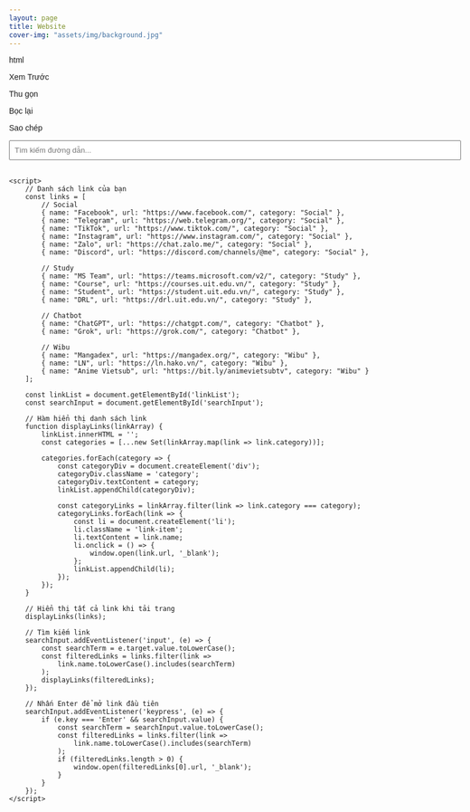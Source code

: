 ```yaml
---
layout: page
title: Website
cover-img: "assets/img/background.jpg"
---
```


<!-- <!DOCTYPE html>
<html lang="vi"> -->
html

Xem Trước

Thu gọn

Bọc lại

Sao chép
<!DOCTYPE html>
<html lang="vi">
<head>
    <meta charset="UTF-8">
    <meta name="viewport" content="width=device-width, initial-scale=1.0">
    <title>Danh sách đường dẫn</title>
    <style>
        body {
            font-family: Arial, sans-serif;
            max-width: 800px;
            margin: 0 auto;
            padding: 20px;
        }
        .search-container {
            margin-bottom: 20px;
        }
        #searchInput {
            width: 100%;
            padding: 8px;
            margin-bottom: 10px;
        }
        .link-list {
            list-style: none;
            padding: 0;
        }
        .link-item {
            padding: 10px;
            border-bottom: 1px solid #ddd;
            cursor: pointer;
        }
        .link-item:hover {
            background-color: #f5f5f5;
        }
        .category {
            margin: 20px 0 10px;
            font-weight: bold;
            color: #333;
        }
    </style>
</head>
<body>
    <div class="search-container">
        <input type="text" id="searchInput" placeholder="Tìm kiếm đường dẫn...">
    </div>
    <ul class="link-list" id="linkList">
        <!-- Danh sách link sẽ được thêm bằng JavaScript -->
    </ul>

    <script>
        // Danh sách link của bạn
        const links = [
            // Social
            { name: "Facebook", url: "https://www.facebook.com/", category: "Social" },
            { name: "Telegram", url: "https://web.telegram.org/", category: "Social" },
            { name: "TikTok", url: "https://www.tiktok.com/", category: "Social" },
            { name: "Instagram", url: "https://www.instagram.com/", category: "Social" },
            { name: "Zalo", url: "https://chat.zalo.me/", category: "Social" },
            { name: "Discord", url: "https://discord.com/channels/@me", category: "Social" },
            
            // Study
            { name: "MS Team", url: "https://teams.microsoft.com/v2/", category: "Study" },
            { name: "Course", url: "https://courses.uit.edu.vn/", category: "Study" },
            { name: "Student", url: "https://student.uit.edu.vn/", category: "Study" },
            { name: "DRL", url: "https://drl.uit.edu.vn/", category: "Study" },
            
            // Chatbot
            { name: "ChatGPT", url: "https://chatgpt.com/", category: "Chatbot" },
            { name: "Grok", url: "https://grok.com/", category: "Chatbot" },
            
            // Wibu
            { name: "Mangadex", url: "https://mangadex.org/", category: "Wibu" },
            { name: "LN", url: "https://ln.hako.vn/", category: "Wibu" },
            { name: "Anime Vietsub", url: "https://bit.ly/animevietsubtv", category: "Wibu" }
        ];

        const linkList = document.getElementById('linkList');
        const searchInput = document.getElementById('searchInput');

        // Hàm hiển thị danh sách link
        function displayLinks(linkArray) {
            linkList.innerHTML = '';
            const categories = [...new Set(linkArray.map(link => link.category))];
            
            categories.forEach(category => {
                const categoryDiv = document.createElement('div');
                categoryDiv.className = 'category';
                categoryDiv.textContent = category;
                linkList.appendChild(categoryDiv);

                const categoryLinks = linkArray.filter(link => link.category === category);
                categoryLinks.forEach(link => {
                    const li = document.createElement('li');
                    li.className = 'link-item';
                    li.textContent = link.name;
                    li.onclick = () => {
                        window.open(link.url, '_blank');
                    };
                    linkList.appendChild(li);
                });
            });
        }

        // Hiển thị tất cả link khi tải trang
        displayLinks(links);

        // Tìm kiếm link
        searchInput.addEventListener('input', (e) => {
            const searchTerm = e.target.value.toLowerCase();
            const filteredLinks = links.filter(link => 
                link.name.toLowerCase().includes(searchTerm)
            );
            displayLinks(filteredLinks);
        });

        // Nhấn Enter để mở link đầu tiên
        searchInput.addEventListener('keypress', (e) => {
            if (e.key === 'Enter' && searchInput.value) {
                const searchTerm = searchInput.value.toLowerCase();
                const filteredLinks = links.filter(link => 
                    link.name.toLowerCase().includes(searchTerm)
                );
                if (filteredLinks.length > 0) {
                    window.open(filteredLinks[0].url, '_blank');
                }
            }
        });
    </script>
</body>
<!-- </html> -->

<!-- - Social:
    + [Facebook](https://www.facebook.com/)
    + [Telegram](https://web.telegram.org/)
    + [TikTok](https://www.tiktok.com/)
    + [Instagram](https://www.instagram.com/)
    + [Zalo](https://chat.zalo.me/)
    + [Discord](https://discord.com/channels/@me)

- Study:
    + [MS Team](https://teams.microsoft.com/v2/)
    + [Course](https://courses.uit.edu.vn/)
    + [Student](https://student.uit.edu.vn/)
    + [DRL](https://drl.uit.edu.vn/)

- Chatbot:
    + [ChatGPT](https://chatgpt.com/)
    + [Grok](https://grok.com/)

- Wibu:
    + [Mangadex](https://mangadex.org/)
    + [LN](https://ln.hako.vn/)
    + [Anime Vietsub](https://bit.ly/animevietsubtv) -->